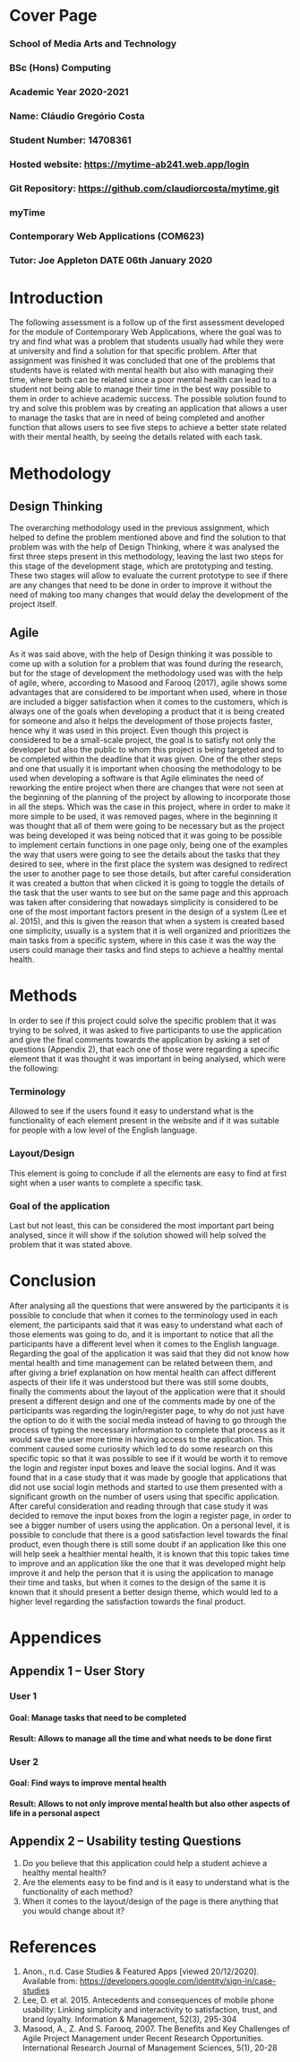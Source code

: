 # Cover Page
### School of Media Arts and Technology
### BSc (Hons) Computing
### Academic Year 2020-2021
### Name: Cláudio Gregório Costa
### Student Number: 14708361
### Hosted website: https://mytime-ab241.web.app/login
### Git Repository: https://github.com/claudiorcosta/mytime.git
### myTime 
### Contemporary Web Applications (COM623)
### Tutor: Joe Appleton 								DATE 06th January 2020
# Introduction
The following assessment is a follow up of the first assessment developed for the module of Contemporary Web Applications, where the goal was to try and find what was a problem that students usually had while they were at university and find a solution for that specific problem. After that assignment was finished it was concluded that one of the problems that students have is related with mental health but also with managing their time, where both can be related since a poor mental health can lead to a student not being able to manage their time in the best way possible to them in order to achieve academic success. The possible solution found to try and solve this problem was by creating an application that allows a user to manage the tasks that are in need of being completed and another function that allows users to see five steps to achieve a better state related with their mental health, by seeing the details related with each task.
# Methodology
## Design Thinking
The overarching methodology used in the previous assignment, which helped to define the problem mentioned above and find the solution to that problem was with the help of Design Thinking, where it was analysed the first three steps present in this methodology, leaving the last two steps for this stage of the development stage, which are prototyping and testing. These two stages will allow to evaluate the current prototype to see if there are any changes that need to be done in order to improve it without the need of making too many changes that would delay the development of the project itself.
## Agile
As it was said above, with the help of Design thinking it was possible to come up with a solution for a problem that was found during the research, but for the stage of development the methodology used was with the help of agile, where, according to Masood and Farooq (2017), agile shows some advantages that are considered to be important when used, where in those are included a bigger satisfaction when it comes to the customers, which is always one of the goals when developing a product that it is being created for someone and also it helps the development of those projects faster,  hence why it was used in this project. Even though this project is considered to be a small-scale project, the goal is to satisfy not only the developer but also the public to whom this project is being targeted and to be completed within the deadline that it was given.  One of the other steps and one that usually it is important when choosing the methodology to be used when developing a software is that Agile eliminates the need of reworking the entire project when there are changes that were not seen at the beginning of the planning of the project by allowing to incorporate those in all the steps.
Which was the case in this project, where in order to make it more simple to be used, it was removed pages, where in the beginning it was thought that all of them were going to be necessary but as the project was being developed it was being noticed that it was going to be possible to implement certain functions in one page only, being one of the examples the way that users were going to see the details about the tasks that they desired to see, where in the first place the system was designed to redirect the user to another page to see those details, but after careful consideration it was created a button that when clicked it is going to toggle the details of the task that the user wants to see but on the same page and this approach was taken after considering that nowadays simplicity is considered to be one of the most important factors present in the design of a system (Lee et al. 2015), and this is given the reason that when a system is created based one simplicity, usually is a system that it is well organized and prioritizes the main tasks from a specific system, where in this case it was the way the users could manage their tasks and find steps to achieve a healthy mental health. 
# Methods
In order to see if this project could solve the specific problem that it was trying to be solved, it was asked to five participants to use the application and give the final comments towards the application by asking a set of questions (Appendix 2), that each one of those were regarding a specific element that it was thought it was important in being analysed, which were the following:
### Terminology
Allowed to see if the users found it easy to understand what is the functionality of each element present in the website and if it was suitable for people with a low level of the English language.
### Layout/Design 
This element is going to conclude if all the elements are easy to find at first sight when a user wants to complete a specific task.
### Goal of the application
Last but not least, this can be considered the most important part being analysed, since it will show if the solution showed will help solved the problem that it was stated above.
# Conclusion
After analysing all the questions that were answered by the participants it is possible to conclude that when it comes to the terminology used in each element, the participants said that it was easy to understand what each of those elements was going to do, and it is important to notice that all the participants have a different level when it comes to the English language. Regarding the goal of the application it was said that they did not know how mental health and time management can be related between them, and after giving a brief explanation on how mental health can affect different aspects of their life it was understood but there was still some doubts, finally the comments about the layout of the application were that it should present a different design and one of the comments made by one of the participants was regarding the login/register page, to why do not just have the option to do it with the social media instead of having to go through the process of typing the necessary information to complete that process as it would save the user more time in having access to the application. This comment caused some curiosity which led to do some research on this specific topic so that it was possible to see if it would be worth it to remove the login and register input boxes and leave the social logins. And it was found that in a case study that it was made by google that applications that did not use social login methods and started to use them presented with a significant growth on the number of users using that specific application. After careful consideration and reading through that case study it was decided to remove the input boxes from the login a register page, in order to see a bigger number of users using the application.
On a personal level, it is possible to conclude that there is a good satisfaction level towards the final product, even though there is still some doubt if an application like this one will help seek a healthier mental health, it is known that this topic takes time to improve and an application like the one that it was developed might help improve it and help the person that it is using the application to manage their time and tasks, but when it comes to the design of the same it is known that it should present a better design theme, which would led to a higher level regarding the satisfaction towards the final product.
# Appendices
## Appendix 1 – User Story
### User 1
#### Goal: Manage tasks that need to be completed
#### Result: Allows to manage all the time and what needs to be done first	
### User 2
#### Goal: Find ways to improve mental health
#### Result: Allows to not only improve mental health but also other aspects of life in a personal aspect	
	
## Appendix 2 – Usability testing Questions
1.	Do you believe that this application could help a student achieve a healthy mental health?
2.	Are the elements easy to be find and is it easy to understand what is the functionality of each method?
3.	When it comes to the layout/design of the page is there anything that you would change about it?
# References
1.	Anon., n.d. Case Studies & Featured Apps [viewed 20/12/2020]. Available from: https://developers.google.com/identity/sign-in/case-studies
2.	Lee, D. et al. 2015. Antecedents and consequences of mobile phone usability: Linking simplicity and interactivity to satisfaction, trust, and brand loyalty. Information & Management, 52(3), 295-304
3.	Masood, A., Z. And S. Farooq, 2007.  The Benefits and Key Challenges of Agile Project Management under Recent Research Opportunities.  International Research Journal of Management Sciences, 5(1), 20-28
